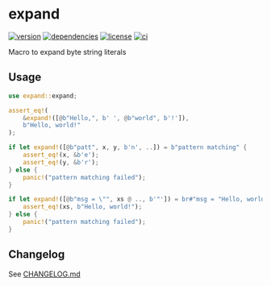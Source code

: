 # expand

[![version](https://img.shields.io/crates/v/expand?logo=rust&style=flat-square)](https://crates.io/crates/expand)
[![dependencies](https://img.shields.io/librariesio/release/cargo/expand?style=flat-square)](https://libraries.io/cargo/expand)
[![license](https://img.shields.io/badge/license-MPL--2.0-blue?style=flat-square)](https://www.mozilla.org/en-US/MPL/2.0)
[![ci](https://img.shields.io/github/workflow/status/figsoda/expand/ci?label=ci&logo=github-actions&style=flat-square)](https://github.com/figsoda/expand/actions?query=workflow:ci)

Macro to expand byte string literals


## Usage

```rust
use expand::expand;

assert_eq!(
    &expand!([@b"Hello,", b' ', @b"world", b'!']),
    b"Hello, world!"
);

if let expand!([@b"patt", x, y, b'n', ..]) = b"pattern matching" {
    assert_eq!(x, &b'e');
    assert_eq!(y, &b'r');
} else {
    panic!("pattern matching failed");
}

if let expand!([@b"msg = \"", xs @ .., b'"']) = br#"msg = "Hello, world!""# {
    assert_eq!(xs, b"Hello, world!");
} else {
    panic!("pattern matching failed");
}
```


## Changelog

See [CHANGELOG.md](https://github.com/figsoda/expand/blob/main/CHANGELOG.md)
